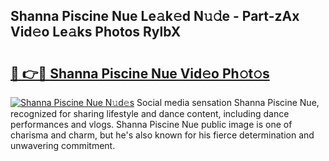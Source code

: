 ## Shanna Piscine Nue Le𝚊k𝚎d N𝚞𝚍e - Part-zAx Vid𝚎o Le𝚊ks Photos RylbX

# <h2><a href="http://fb48ab.evod.top/?m=Shanna+Piscine+Nue">🔗 👉🔴 Shanna Piscine Nue Vid𝚎o Ph𝚘t𝚘s</a></h2>

[![Shanna Piscine Nue N𝚞d𝚎s](https://i.imgur.com/8V9OHl7.gif)](http://fb48ab.evod.top/?m=Shanna+Piscine+Nue)
Social media sensation Shanna Piscine Nue, recognized for sharing lifestyle and dance content, including dance performances and vlogs. Shanna Piscine Nue public image is one of charisma and charm, but he's also known for his fierce determination and unwavering commitment. 
